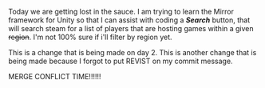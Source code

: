 Today we are getting lost in the sauce. I am trying to learn the Mirror framework for Unity so that I can assist with coding a **_Search_** button, that will search steam for a list of players that are hosting games within a given ~~region~~. I'm not 100% sure if i'll filter by region yet.

This is a change that is being made on day 2.
This is another change that is being made because I forgot to put REVIST on my commit message.

MERGE CONFLICT TIME!!!!!!